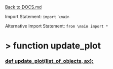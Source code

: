 [Back to DOCS.md](DOCS.md)

Import Statement: `import \main`

Alternative Import Statement: `from \main import *`

# >  function update_plot #

### [def update_plot(list_of_objects, ax):](./../\main.py#L46) 


